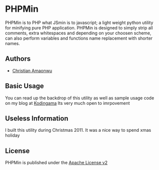 PHPMin
====

PHPMin is to PHP what JSmin is to javascript; a light weight python utility 
for minifying pure PHP application.
PHPMin is designed to simply strip all comments, extra whitespaces 
and depending on your choosen scheme, can also 
perform variables and functions name replacement with shorter names.

Authors
--------

* [Christian Amaonwu](https://github.com/donama)

Basic Usage
--------

You can read up the backdrop of this utility as well as sample usage code on my blog 
at [Kodingama](http://kodingama.appspot.com/entry/minifying-php-application-with-phpmin-utility)
Its very much open to imrpovement

Useless Information
--------

I built this utility during Christmas 2011. It was a nice way to spend xmas holiday


License
--------

PHPMin is published under the [Apache License v2](http://www.apache.org/licenses/LICENSE-2.0)